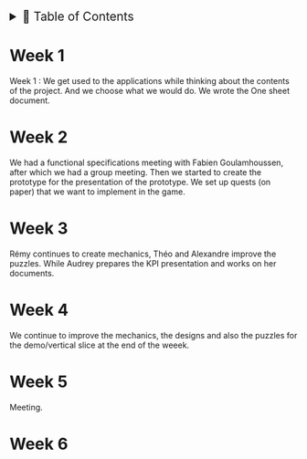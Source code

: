 <details>
<summary style="font-size:150%">
  📖 Table of Contents
</summary>

- [Week 1](#week-1)
- [Week 2](#week-2)
- [Week 3](#week-3)
- [Week 4](#week-4)
- [Week 5](#week-5)
- [Week 6](#week-6)

</details>

# Week 1

Week 1 : We get used to the applications while thinking about the contents of the project.
And we choose what we would do. We wrote the One sheet document.

# Week 2

We had a functional specifications meeting with Fabien Goulamhoussen, after which we had a group meeting.
Then we started to create the prototype for the presentation of the prototype. We set up quests (on paper) that we want to implement in the game.

# Week 3

Rémy continues to create mechanics, Théo and Alexandre improve the puzzles. While Audrey prepares the KPI presentation and works on her documents.

# Week 4

We continue to improve the mechanics, the designs and also the puzzles for the demo/vertical slice at the end of the weeek.

# Week 5

Meeting.

# Week 6